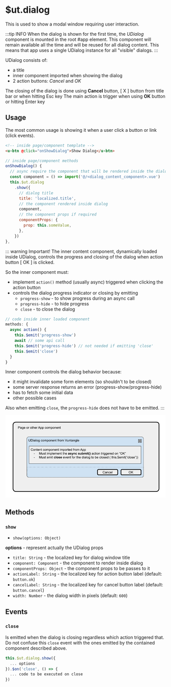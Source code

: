 # $ut.dialog

This is used to show a modal window requiring user interaction.

:::tip INFO
When the dialog is shown for the first time, the *UDialog* component is mounted in the root #app element.
This component will remain available all the time and will be reused for all dialog content.
This means that app uses a single UDialog instance for all "visible" dialogs.
:::


UDialog consists of:
- a title
- inner component imported when showing the dialog
- 2 action buttons: *Cancel* and *OK*

The closing of the dialog is done using **Cancel** button, [ X ] button from title bar or when hitting Esc key
The main action is trigger when using **OK** button or hitting Enter key


## Usage

The most common usage is showing it when a user click a button or link (click events).

```html
<!-- inside page/component template -->
<u-btn @click="onShowDialog">Show Dialog</u-btn>
```
```js
// inside page/component methods
onShowDialog() {
  // async require the component that will be rendered inside the dialog
  const component = () => import('@/<dialog_content_component>.vue')
  this.$ut.dialog
    .show({
      // dialog title
      title: 'localized.title',
      // the component rendered inside dialog
      component,
      // the component props if required
      componentProps: {
        prop: this.someValue,
      },
    })
},
```

::: warning Important!
The inner content component, dynamically loaded inside UDialog,
controls the progress and closing of the dialog when action button [ OK ] is clicked.

So the inner component must:
- implement `action()` method (usually async) triggered when clicking the action button
- controls the dialog progress indicator or closing by emitting
  - `progress-show` - to show progress during an async call
  - `progress-hide` - to hide progress
  - `close` - to close the dialog

```js
// code inside inner loaded component
methods: {
  async action() {
    this.$emit('progress-show')
    await // some api call
    this.$emit('progress-hide') // not needed if emitting 'close'
    this.$emit('close')
  }
}
```
Inner component controls the dialog behavior because:
- it might invalidate some form elements (so shouldn't to be closed)
- some server response returns an error (progress-show/progress-hide)
- has to fetch some initial data
- other possible cases

Also when emitting `close`, the `progress-hide` does not have to be emitted.
:::

![An image](/UDialog.png)


## Methods

### `show`

* `show(options: Object)`

**options** - represent actually the UDialog props

* `title: String` - the localized key for dialog window title
* `component: Component` - the component to render inside dialog
* `componentProps: Object` - the component props to be passes to it
* `actionLabel: String` - the localized key for action button label (default: `button.ok`)
* `cancelLabel: String` - the localized key for cancel button label (default: `button.cancel`)
* `width: Number` - the dialog width in pixels (default: `600`)

## Events

### `close`
Is emitted when the dialog is closing regardless which action triggered that.
Do not confuse this `close` event with the ones emitted by the contained component described above.

```js
this.$ut.dialog.show({
  ... options
}).$on('close', () => {
  ... code to be executed on close
})
```
